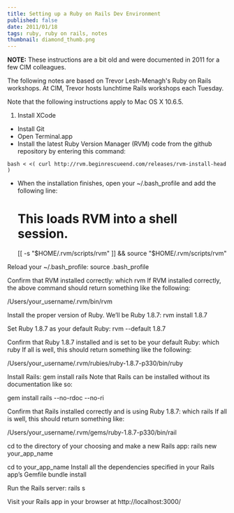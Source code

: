 ```yaml
---
title: Setting up a Ruby on Rails Dev Environment
published: false
date: 2011/01/18
tags: ruby, ruby on rails, notes
thumbnail: diamond_thumb.png
---
```


<b>NOTE:</b> These instructions are a bit old and were documented in 2011 for a few CIM colleagues.

The following notes are based on Trevor Lesh-Menagh's Ruby on Rails workshops. At CIM, Trevor hosts lunchtime Rails workshops each Tuesday.

Note that the following instructions apply to Mac OS X 10.6.5.

1. Install XCode
+ Install Git
+ Open Terminal.app
+ Install the latest Ruby Version Manager (RVM) code from the github repository by entering this command:
```
bash < <( curl http://rvm.beginrescueend.com/releases/rvm-install-head ) 
```
+ When the installation finishes, open your ~/.bash_profile and add the following line:
   # This loads RVM into a shell session.
  [[ -s "$HOME/.rvm/scripts/rvm" ]] && source "$HOME/.rvm/scripts/rvm" 

Reload your ~/.bash_profile:
   source .bash_profile 

Confirm that RVM installed correctly:
   which rvm 
If RVM installed correctly, the above command should return something like the following:

   /Users/your_username/.rvm/bin/rvm 

Install the proper version of Ruby. We’ll be Ruby 1.8.7:
   rvm install 1.8.7 

Set Ruby 1.8.7 as your default Ruby:
   rvm --default 1.8.7 

Confirm that Ruby 1.8.7 installed and is set to be your default Ruby:
   which ruby 
If all is well, this should return something like the following:

   /Users/your_username/.rvm/rubies/ruby-1.8.7-p330/bin/ruby 

Install Rails:
   gem install rails 
Note that Rails can be installed without its documentation like so:

   gem install rails --no-rdoc --no-ri 

Confirm that Rails installed correctly and is using Ruby 1.8.7:
   which rails 
If all is well, this should return something like:

   /Users/your_username/.rvm/gems/ruby-1.8.7-p330/bin/rail 

cd to the directory of your choosing and make a new Rails app:
   rails new your_app_name 

cd to your_app_name
Install all the dependencies specified in your Rails app’s Gemfile
   bundle install 

Run the Rails server:
   rails s 

Visit your Rails app in your browser at http://localhost:3000/
